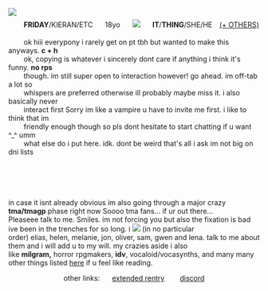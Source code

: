 <div>
   <p> 
       <img src='https://file.garden/ZeI95KU2fRZAwqZH/tumblr_efe5b2499431d45cfe9dec768846409f_2d0b5db0_4001.gif' align='left' />
       ⠀⠀⠀<img src="https://file.garden/ZeI95KU2fRZAwqZH/ezgif-2-929d6732c5.png" height=6 width=500"/> <br> ⠀⠀⠀<b>FRIDAY</b>/KIERAN/ETC ⠀⠀18yo ⠀⠀<img src="https://file.garden/ZeI95KU2fRZAwqZH/ed20db61.gif"/>⠀⠀ <b>IT</b>/<b>THING</b>/SHE/HE⠀ <a href="https://pronouns.cc/@bouchard">(+ OTHERS)</a> <br> ⠀⠀⠀<img src="https://file.garden/ZeI95KU2fRZAwqZH/ezgif-7-b297613590.png"height=1 width=500"/> <br> ⠀⠀⠀ok hiii everypony i rarely get on pt tbh but wanted to make this anyways. <b>c + h</b><br> ⠀⠀⠀ok, copying is whatever i sincerely dont care if anything i think it's funny. <b>no rps</b><br> ⠀⠀⠀though. im still super open to interaction however! go ahead. im off-tab a lot so<br> ⠀⠀⠀whispers are preferred otherwise ill probably maybe miss it. i also basically never<br>⠀⠀⠀interact first Sorry im like a vampire u have to invite me first. i like to think that im<br>⠀⠀⠀friendly enough though so pls dont hesitate to start chatting if u want ^_^ umm<br>⠀⠀⠀what else do i put here. idk. dont be weird that's all i ask im not big on dni lists<br>⠀⠀⠀<img src="https://file.garden/ZeI95KU2fRZAwqZH/ezgif-2-4106cfa722.png"height=6 width=500"/>
   <p>
    <br> <br> <p>in case it isnt already obvious im also going through a major crazy <b>tma/tmagp</b> phase right now Soooo tma fans... if ur out there... <br> Pleaseee talk to me. Smiles. im not forcing you but also the fixation is bad ive been in the trenches for so long. i <img src="https://64.media.tumblr.com/a9425572bee503600b206d0bc4604672/1292363c2db9a7be-c7/s75x75_c1/d6a8be3d7b4591e87ba529e4d656ff65a2bc7adf.gifv"/> (in no particular<br> order) elias, helen, melanie, jon, oliver, sam, gwen and lena. talk to me about them and i will add u to my will. my crazies aside i also<br> like <b>milgram,</b> horror rpgmakers, <b>idv</b>, vocaloid/vocasynths, and many many other things listed <a href="https://text.is/watcherscrown">here</a> if u feel like reading.</p>
<center>other links: ⠀⠀<a href="https://rentry.co/jonahmagnus">extended rentry</a>⠀⠀⠀<a href="https://discordapp.com/users/323915172676894720">discord</a></center>
</div>
